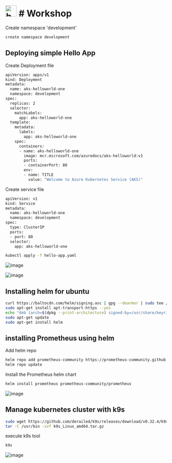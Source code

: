  #   <img src="https://github.com/user-attachments/assets/d567506b-5944-4e20-9517-0cd22e0e2769" width="35" title="hover text"> # Workshop 

Create namespace 'development'
```bash
create namespace development
```
## Deploying simple Hello App
Create Deployment file 
```bash
apiVersion: apps/v1
kind: Deployment
metadata:
  name: aks-helloworld-one
  namespace: development
spec:
  replicas: 2
  selector:
    matchLabels:
      app: aks-helloworld-one
  template:
    metadata:
      labels:
        app: aks-helloworld-one
    spec:
      containers:
      - name: aks-helloworld-one
        image: mcr.microsoft.com/azuredocs/aks-helloworld:v1
        ports:
        - containerPort: 80
        env:
        - name: TITLE
          value: "Welcome to Azure Kubernetes Service (AKS)"
```
Create service file 
```bash
apiVersion: v1
kind: Service
metadata:
  name: aks-helloworld-one
  namespace: development
spec:
  type: ClusterIP
  ports:
  - port: 80
  selector:
    app: aks-helloworld-one
```
```bash
kubectl apply -f hello-app.yaml
```
![image](https://github.com/user-attachments/assets/921da68f-d57f-48fc-940d-f138a0f6c0bd)

![image](https://github.com/user-attachments/assets/811a54c2-d711-4905-8096-d2de7b841d75)

## Installing helm for ubuntu
```bash
curl https://baltocdn.com/helm/signing.asc | gpg --dearmor | sudo tee /usr/share/keyrings/helm.gpg > /dev/null
sudo apt-get install apt-transport-https --yes
echo "deb [arch=$(dpkg --print-architecture) signed-by=/usr/share/keyrings/helm.gpg] https://baltocdn.com/helm/stable/debian/ all main" | sudo tee /etc/apt/sources.list.d/helm-stable-debian.list
sudo apt-get update
sudo apt-get install helm
```
## installing Prometheus using helm 
Add helm repo
```bash
helm repo add prometheus-community https://prometheus-community.github.io/helm-charts
helm repo update
```
Install the Prometheus helm chart
```bash
helm install prometheus prometheus-community/prometheus
```
![image](https://github.com/user-attachments/assets/b41005be-41d0-4ca8-b380-065c9f526afc)

## Manage kubernetes cluster with k9s
```bash
sudo wget https://github.com/derailed/k9s/releases/download/v0.32.4/k9s_Linux_amd64.tar.gz
tar -C /usr/bin -xvf k9s_Linux_amd64.tar.gz
```
execute k9s tool 
```bash
k9s
```
![image](https://github.com/user-attachments/assets/213424c5-79a2-42cd-8558-326f5b9958c0)

